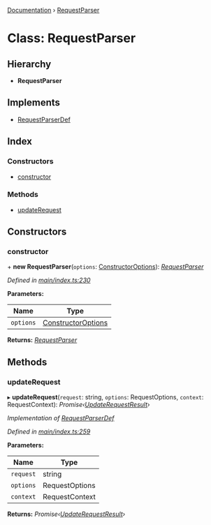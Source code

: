 [Documentation](../README.md) › [RequestParser](requestparser.md)

# Class: RequestParser

## Hierarchy

* **RequestParser**

## Implements

* [RequestParserDef](../interfaces/requestparserdef.md)

## Index

### Constructors

* [constructor](requestparser.md#constructor)

### Methods

* [updateRequest](requestparser.md#updaterequest)

## Constructors

###  constructor

\+ **new RequestParser**(`options`: [ConstructorOptions](../README.md#constructoroptions)): *[RequestParser](requestparser.md)*

*Defined in [main/index.ts:230](https://github.com/badbatch/graphql-box/blob/bd9b7ae/packages/request-parser/src/main/index.ts#L230)*

**Parameters:**

Name | Type |
------ | ------ |
`options` | [ConstructorOptions](../README.md#constructoroptions) |

**Returns:** *[RequestParser](requestparser.md)*

## Methods

###  updateRequest

▸ **updateRequest**(`request`: string, `options`: RequestOptions, `context`: RequestContext): *Promise‹[UpdateRequestResult](../interfaces/updaterequestresult.md)›*

*Implementation of [RequestParserDef](../interfaces/requestparserdef.md)*

*Defined in [main/index.ts:259](https://github.com/badbatch/graphql-box/blob/bd9b7ae/packages/request-parser/src/main/index.ts#L259)*

**Parameters:**

Name | Type |
------ | ------ |
`request` | string |
`options` | RequestOptions |
`context` | RequestContext |

**Returns:** *Promise‹[UpdateRequestResult](../interfaces/updaterequestresult.md)›*
